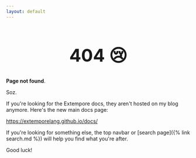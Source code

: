 ```yaml
---
layout: default
---
```


<h1 style="font-size: 3rem; text-align: center;">404 😢</h1>

**Page not found**.

Soz.

If you're looking for the Extempore docs, they aren't hosted on my blog anymore.
Here's the new main docs page:

<https://extemporelang.github.io/docs/>

If you're looking for something else, the top navbar or [search page]({% link
search.md %}) will help you find what you're after.

Good luck!
